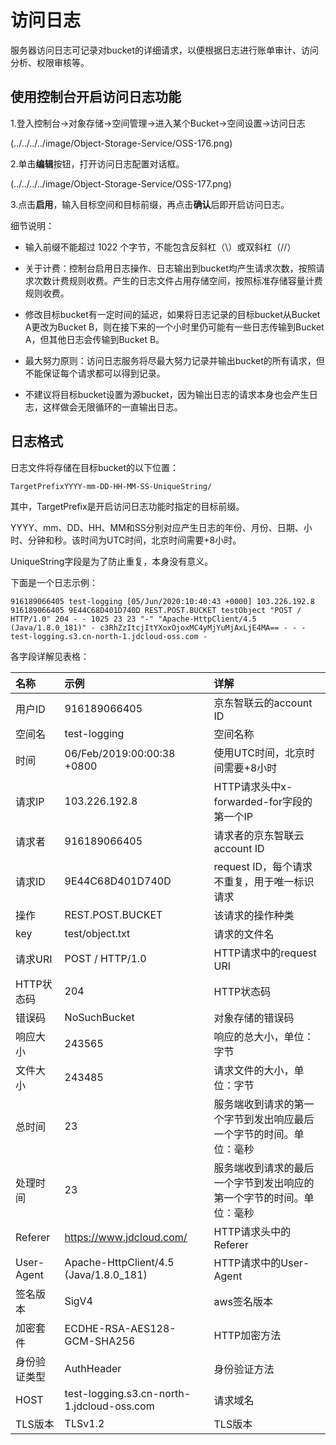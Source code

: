 # 访问日志

服务器访问日志可记录对bucket的详细请求，以便根据日志进行账单审计、访问分析、权限审核等。

## 使用控制台开启访问日志功能

1.登入控制台->对象存储->空间管理->进入某个Bucket->空间设置->访问日志

(../../../../image/Object-Storage-Service/OSS-176.png)

2.单击**编辑**按钮，打开访问日志配置对话框。

(../../../../image/Object-Storage-Service/OSS-177.png)

3.点击**启用**，输入目标空间和目标前缀，再点击**确认**后即开启访问日志。

细节说明：

* 输入前缀不能超过 1022 个字节，不能包含反斜杠（\）或双斜杠（//）

* 关于计费：控制台启用日志操作、日志输出到bucket均产生请求次数，按照请求次数计费规则收费。产生的日志文件占用存储空间，按照标准存储容量计费规则收费。

* 修改目标bucket有一定时间的延迟，如果将日志记录的目标bucket从Bucket A更改为Bucket B，则在接下来的一个小时里仍可能有一些日志传输到Bucket A，但其他日志会传输到Bucket B。

* 最大努力原则：访问日志服务将尽最大努力记录并输出bucket的所有请求，但不能保证每个请求都可以得到记录。

* 不建议将目标bucket设置为源bucket，因为输出日志的请求本身也会产生日志，这样做会无限循环的一直输出日志。

## 日志格式

日志文件将存储在目标bucket的以下位置：

```
TargetPrefixYYYY-mm-DD-HH-MM-SS-UniqueString/
```

其中，TargetPrefix是开启访问日志功能时指定的目标前缀。

YYYY、mm、DD、HH、MM和SS分别对应产生日志的年份、月份、日期、小时、分钟和秒。该时间为UTC时间，北京时间需要+8小时。

UniqueString字段是为了防止重复，本身没有意义。

下面是一个日志示例：

```
916189066405 test-logging [05/Jun/2020:10:40:43 +0000] 103.226.192.8 916189066405 9E44C68D401D740D REST.POST.BUCKET testObject "POST / HTTP/1.0" 204 - - 1025 23 23 "-" "Apache-HttpClient/4.5 (Java/1.8.0_181)" - c3RhZzItcjItYXoxOjoxMC4yMjYuMjAxLjE4MA== - - - test-logging.s3.cn-north-1.jdcloud-oss.com -
```
各字段详解见表格：

|名称|示例|详解|
|:-|:-|:-|
|用户ID|916189066405|京东智联云的account ID|
|空间名|test-logging|空间名称|
|时间|06/Feb/2019:00:00:38 +0800|使用UTC时间，北京时间需要+8小时|
|请求IP|103.226.192.8|HTTP请求头中x-forwarded-for字段的第一个IP|
|请求者|916189066405|请求者的京东智联云account ID|
|请求ID|9E44C68D401D740D|request ID，每个请求不重复，用于唯一标识请求|
|操作|REST.POST.BUCKET|该请求的操作种类|
|key|test/object.txt|请求的文件名|
|请求URI|POST / HTTP/1.0|HTTP请求中的request URI|
|HTTP状态码|204|HTTP状态码|
|错误码|NoSuchBucket|对象存储的错误码|
|响应大小|243565|响应的总大小，单位：字节|
|文件大小|243485|请求文件的大小，单位：字节|
|总时间|23|服务端收到请求的第一个字节到发出响应最后一个字节的时间。单位：毫秒|
|处理时间|23|服务端收到请求的最后一个字节到发出响应的第一个字节的时间。单位：毫秒|
|Referer|https://www.jdcloud.com/|HTTP请求头中的Referer|
|User-Agent|Apache-HttpClient/4.5 (Java/1.8.0_181)|HTTP请求中的User-Agent|
|签名版本|SigV4|aws签名版本|
|加密套件|ECDHE-RSA-AES128-GCM-SHA256|HTTP加密方法|
|身份验证类型|AuthHeader|身份验证方法|
|HOST|test-logging.s3.cn-north-1.jdcloud-oss.com|请求域名|
|TLS版本|TLSv1.2|TLS版本|

